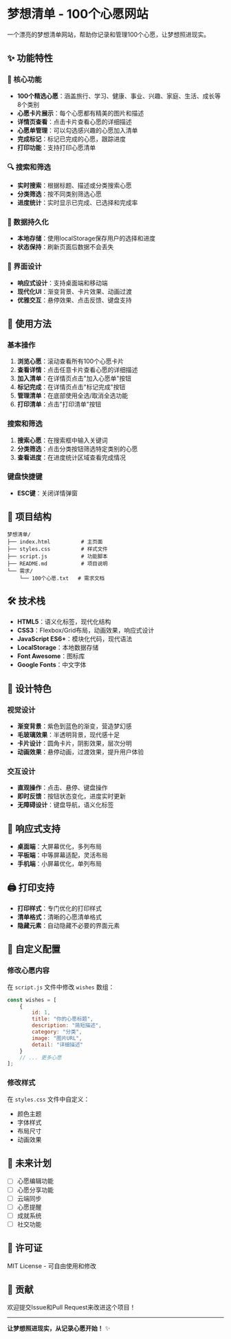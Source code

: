 # 梦想清单 - 100个心愿网站

一个漂亮的梦想清单网站，帮助你记录和管理100个心愿，让梦想照进现实。

## ✨ 功能特性

### 🎯 核心功能
- **100个精选心愿**：涵盖旅行、学习、健康、事业、兴趣、家庭、生活、成长等8个类别
- **心愿卡片展示**：每个心愿都有精美的图片和描述
- **详情页查看**：点击卡片查看心愿的详细描述
- **心愿单管理**：可以勾选感兴趣的心愿加入清单
- **完成标记**：标记已完成的心愿，跟踪进度
- **打印功能**：支持打印心愿清单

### 🔍 搜索和筛选
- **实时搜索**：根据标题、描述或分类搜索心愿
- **分类筛选**：按不同类别筛选心愿
- **进度统计**：实时显示已完成、已选择和完成率

### 💾 数据持久化
- **本地存储**：使用localStorage保存用户的选择和进度
- **状态保持**：刷新页面后数据不会丢失

### 🎨 界面设计
- **响应式设计**：支持桌面端和移动端
- **现代化UI**：渐变背景、卡片效果、动画过渡
- **优雅交互**：悬停效果、点击反馈、键盘支持

## 🚀 使用方法

### 基本操作
1. **浏览心愿**：滚动查看所有100个心愿卡片
2. **查看详情**：点击任意卡片查看心愿的详细描述
3. **加入清单**：在详情页点击"加入心愿单"按钮
4. **标记完成**：在详情页点击"标记完成"按钮
5. **管理清单**：在底部使用全选/取消全选功能
6. **打印清单**：点击"打印清单"按钮

### 搜索和筛选
1. **搜索心愿**：在搜索框中输入关键词
2. **分类筛选**：点击分类按钮筛选特定类别的心愿
3. **查看进度**：在进度统计区域查看完成情况

### 键盘快捷键
- **ESC键**：关闭详情弹窗

## 📁 项目结构

```
梦想清单/
├── index.html          # 主页面
├── styles.css          # 样式文件
├── script.js           # 功能脚本
├── README.md           # 项目说明
└── 需求/
    └── 100个心愿.txt   # 需求文档
```

## 🛠️ 技术栈

- **HTML5**：语义化标签，现代化结构
- **CSS3**：Flexbox/Grid布局，动画效果，响应式设计
- **JavaScript ES6+**：模块化代码，现代语法
- **LocalStorage**：本地数据存储
- **Font Awesome**：图标库
- **Google Fonts**：中文字体

## 🎨 设计特色

### 视觉设计
- **渐变背景**：紫色到蓝色的渐变，营造梦幻感
- **毛玻璃效果**：半透明背景，现代感十足
- **卡片设计**：圆角卡片，阴影效果，层次分明
- **动画效果**：悬停动画，过渡效果，提升用户体验

### 交互设计
- **直观操作**：点击、悬停、键盘操作
- **即时反馈**：按钮状态变化，进度实时更新
- **无障碍设计**：键盘导航，语义化标签

## 📱 响应式支持

- **桌面端**：大屏幕优化，多列布局
- **平板端**：中等屏幕适配，灵活布局
- **手机端**：小屏幕优化，单列布局

## 🖨️ 打印支持

- **打印样式**：专门优化的打印样式
- **清单格式**：清晰的心愿清单格式
- **隐藏元素**：自动隐藏不必要的界面元素

## 🔧 自定义配置

### 修改心愿内容
在 `script.js` 文件中修改 `wishes` 数组：

```javascript
const wishes = [
    {
        id: 1,
        title: "你的心愿标题",
        description: "简短描述",
        category: "分类",
        image: "图片URL",
        detail: "详细描述"
    }
    // ... 更多心愿
];
```

### 修改样式
在 `styles.css` 文件中自定义：
- 颜色主题
- 字体样式
- 布局尺寸
- 动画效果

## 🌟 未来计划

- [ ] 心愿编辑功能
- [ ] 心愿分享功能
- [ ] 云端同步
- [ ] 心愿提醒
- [ ] 成就系统
- [ ] 社交功能

## 📄 许可证

MIT License - 可自由使用和修改

## 🤝 贡献

欢迎提交Issue和Pull Request来改进这个项目！

---

**让梦想照进现实，从记录心愿开始！** ✨ 